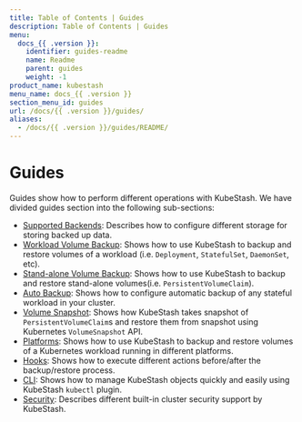 ```yaml
---
title: Table of Contents | Guides
description: Table of Contents | Guides
menu:
  docs_{{ .version }}:
    identifier: guides-readme
    name: Readme
    parent: guides
    weight: -1
product_name: kubestash
menu_name: docs_{{ .version }}
section_menu_id: guides
url: /docs/{{ .version }}/guides/
aliases:
  - /docs/{{ .version }}/guides/README/
---
```


# Guides

Guides show how to perform different operations with KubeStash. We have divided guides section into the following sub-sections:

- [Supported Backends](/docs/guides/backends/overview/index.md): Describes how to configure different storage for storing backed up data.
- [Workload Volume Backup](/docs/guides/workloads/overview/index.md): Shows how to use KubeStash to backup and restore volumes of a workload (i.e. `Deployment`, `StatefulSet`, `DaemonSet`, etc).
- [Stand-alone Volume Backup](/docs/guides/volumes/overview/index.md): Shows how to use KubeStash to backup and restore stand-alone volumes(i.e. `PersistentVolumeClaim`).
- [Auto Backup](/docs/guides/auto-backup/overview/index.md): Shows how to configure automatic backup of any stateful workload in your cluster.
- [Volume Snapshot](/docs/guides/volumesnapshot/overview/index.md): Shows how KubeStash takes snapshot of `PersistentVolumeClaim`s and restore them from snapshot using Kubernetes `VolumeSnapshot` API.
- [Platforms](/docs/guides/platforms/eks-irsa/index.md): Shows how to use KubeStash to backup and restore volumes of a Kubernetes workload running in different platforms.
- [Hooks](/docs/guides/hooks/overview/index.md): Shows how to execute different actions before/after the backup/restore process.
- [CLI](/docs/guides/cli/kubectl-plugin/index.md): Shows how to manage KubeStash objects quickly and easily using KubeStash `kubectl` plugin.
- [Security](/docs/guides/security/rbac/index.md): Describes different built-in cluster security support by KubeStash.
